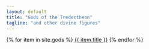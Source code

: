 ```yaml
---
layout: default
title: "Gods of the Tredectheon"
tagline: "and other divine figures"
---
```



<div class='index-grid' markdown=1>
{% for item in site.gods %}
<a href="/gods/{{ item.slug }}">{{ item.title }}</a>
{% endfor %}
</div>